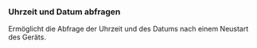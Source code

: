 ### Uhrzeit und Datum abfragen

Ermöglicht die Abfrage der Uhrzeit und des Datums nach einem Neustart des Geräts.